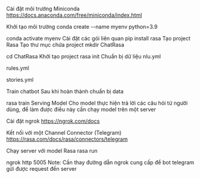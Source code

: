 Cài đặt môi trường
Miniconda
https://docs.anaconda.com/free/miniconda/index.html

Khởi tạo môi trường
conda create --name myenv python=3.9

conda activate myenv
Cài đặt các gói liên quan
pip install rasa
Tạo project Rasa
Tạo thư mục chứa project
mkdir ChatRasa

cd ChatRasa
Khởi tạo project
rasa init
Chuẩn bị dữ liệu
nlu.yml

rules.yml

stories.yml

Train chatbot
Sau khi hoàn thành chuẩn bị data

rasa train
Serving Model
Cho model thực hiện trả lời các câu hỏi từ người dùng, để làm được điều này cần chạy model trên một server

Cài đặt ngrok
https://ngrok.com/docs

Kết nối với một Channel Connector (Telegram)
https://rasa.com/docs/rasa/connectors/telegram

Chạy server với model Rasa
rasa run

ngrok http 5005 
Note: Cần thay đường dẫn ngrok cung cấp để bot telegram gửi được request đến server
